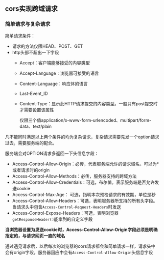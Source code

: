 
## cors实现跨域请求

### 简单请求与复杂请求

简单请求条件：

* 请求的方法仅限HEAD、POST、GET
* http头部不超出一下字段
	* Accept：客户端能够接受的内容类型
	* Accept-Language：浏览器可接受的语言
	* Content-Language：响应体的语言
	* Last-Event_ID
	* Content-Type：显示此HTTP请求提交的内容类型。一般只有post提交时才需要设置该属性
	 
		仅限三个值application/x-www-form-urlencoded、multipart/form-data、text/plain

凡不能同时满足以上两个条件的均为复杂请求，复杂请求需要先发一个option请求过去，需要服务端的配合。

服务端会对OPTION请求多返回一下头信息字段：

* Access-Control-Allow-Origin：必传，代表服务端允许的请求域名。可以为*或者请求时的origin
* Access-Control-Allow-Methods：必传，服务器支持的跨域方法
* Access-Control-Allow-Credentials：可选，布尔值，表示服务端是否允许发送cookie
* Access-Control-Max-Age： 可选，指明本次预检请求的有效期，单位是秒
* Access-Control-Allow-Headers：可选，表明服务器所支持的所有头字段。当请求头中包含`Access-Control-Request-Headers`时发送
* Access-Control-Expose-Headers：可选，表明浏览器`getResponseHeader()`能拿到的自定义字段

**当浏览器设置为发送cookie时，Access-Control-Allow-Origin字段必须是明确指定的，与请求网页一直的域名**

通过遇见请求后，以后每次的浏览器的cors请求都会和简单请求一样，请求头中会有origin字段。服务器回应中会有`Access-Control-Allow-Origin`头信息字段
